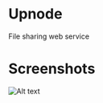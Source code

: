 # Upnode
File sharing web service

# Screenshots
![Alt text](https://d.radikal.ru/d41/2001/ed/327fb7b2e019.png "Optional title")

